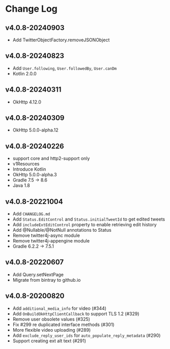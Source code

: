 Change Log
==========

v4.0.8-20240903
---------------
- Add TwitterObjectFactory.removeJSONObject

v4.0.8-20240823
---------------
- Add `User.following`, `User.followedBy`, `User.canDm`
- Kotlin 2.0.0

v4.0.8-20240311
---------------
- OkHttp 4.12.0

v4.0.8-20240309
---------------
- OkHttp 5.0.0-alpha.12

v4.0.8-20240226
---------------
- support core and http2-support only
- v1Resources
- Introduce Kotlin
- OkHttp 5.0.0-alpha.3
- Gradle 7.5 -> 8.6
- Java 1.8

v4.0.8-20221004
---------------
- Add `CHANGELOG.md`
- Add `Status.EditControl` and `Status.initialTweetId` to get edited tweets
- Add `includeExtEditControl` property to enable retrieving edit history
- Add @Nullable/@NotNull annotations to Status
- Remove twitter4j-async module
- Remove twitter4j-appengine module
- Gradle 6.2.2 -> 7.5.1

v4.0.8-20220607
---------------
- Add Query.setNextPage
- Migrate from bintray to github.io

v4.0.8-20200820
---------------
- Add `additional_media_info` for video (#344)
- Add `OnBuildOkHttpClientCallback` to support TLS 1.2 (#329)
- Remove user obsolete values (#325)
- Fix #299 re duplicated interface methods (#301)
- More flexible video uploading (#289)
- Add `exclude_reply_user_ids` for `auto_populate_reply_metadata` (#290)
- Support creating ext alt text (#291)
